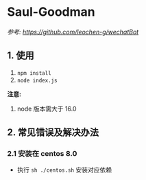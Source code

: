 # Saul-Goodman

*参考: https://github.com/leochen-g/wechatBot*  


## 1. 使用

1. `npm install`
2. `node index.js`

**注意:**

1. node 版本需大于 16.0

## 2. 常见错误及解决办法

### 2.1 安装在 centos 8.0

- 执行 `sh ./centos.sh` 安装对应依赖
